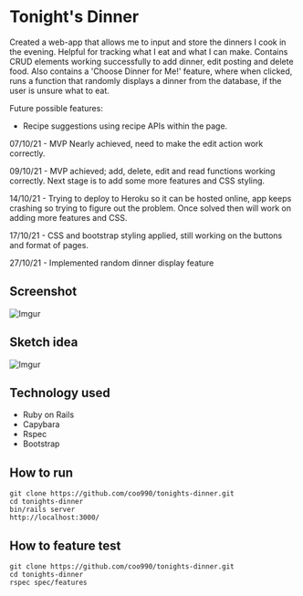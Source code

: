 # Tonight's Dinner

Created a web-app that allows me to input and store the dinners I cook in the evening. Helpful for tracking what I eat and what I can make. Contains CRUD elements working successfully to add dinner, edit posting and delete food. Also contains a 'Choose Dinner for Me!' feature, where when clicked, runs a function that randomly displays a dinner from the database, if the user is unsure what to eat.

Future possible features:
 - Recipe suggestions using recipe APIs within the page.

07/10/21 - MVP Nearly achieved, need to make the edit action work correctly.

09/10/21 - MVP achieved; add, delete, edit and read functions working correctly. Next stage is to add some more features and CSS styling.

14/10/21 - Trying to deploy to Heroku so it can be hosted online, app keeps crashing so trying to figure out the problem. Once solved then will work on adding more features and CSS.

17/10/21 - CSS and bootstrap styling applied, still working on the buttons and format of pages.

27/10/21 - Implemented random dinner display feature

## Screenshot

![Imgur](https://i.imgur.com/ZMbUmKa.png)

## Sketch idea

![Imgur](https://i.imgur.com/sPqEjEx.jpg)

## Technology used
- Ruby on Rails
- Capybara
- Rspec
- Bootstrap

## How to run
```
git clone https://github.com/coo990/tonights-dinner.git
cd tonights-dinner
bin/rails server
http://localhost:3000/
```

## How to feature test
```
git clone https://github.com/coo990/tonights-dinner.git
cd tonights-dinner
rspec spec/features
```